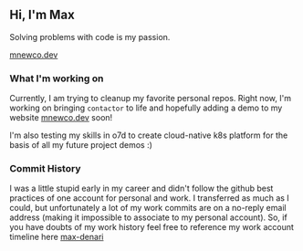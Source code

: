 ## Hi, I'm Max

Solving problems with code is my passion.

[mnewco.dev](https://mnewco.dev)

### What I'm working on

Currently, I am trying to cleanup my favorite personal repos. Right now, I'm working on bringing `contactor` to life and hopefully adding a demo to my website [mnewco.dev](https://mnewco.dev) soon!

I'm also testing my skills in o7d to create cloud-native k8s platform for the basis of all my future project demos :)

### Commit History

I was a little stupid early in my career and didn't follow the github best practices of one account for personal and work. I transferred as much as I could, but unfortunately a lot of my work commits are on a no-reply email address (making it impossible to associate to my personal account). So, if you have doubts of my work history feel free to reference my work account timeline here [max-denari](https://github.com/max-denari)
